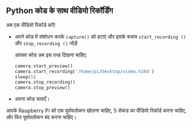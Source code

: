 ## Python कोड के साथ वीडियो रिकॉर्डिंग

अब एक वीडियो रिकॉर्ड करें!

- अपने कोड में संशोधन करके `capture()` को हटाएं और इसके बजाय `start_recording ()` और `stop_recording ()` जोड़ें

    आपका कोड अब इस तरह दिखना चाहिए:

    ```python
    camera.start_preview()
    camera.start_recording('/home/pi/Desktop/video.h264')
    sleep(5)
    camera.stop_recording()
    camera.stop_preview()
    ```

- अपना कोड चलाएँ।

आपके Raspberry Pi को एक पूर्वावलोकन खोलना चाहिए, 5 सेकंड का वीडियो रिकॉर्ड करना चाहिए, और फिर पूर्वावलोकन बंद करना चाहिए।


